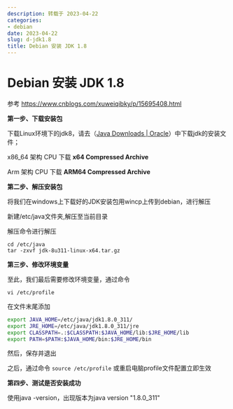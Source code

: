 ```yaml
---
description: 转载于 2023-04-22
categories:
- debian
date: 2023-04-22
slug: d-jdk1.8
title: Debian 安装 JDK 1.8
---
```


# Debian 安装 JDK 1.8

参考 https://www.cnblogs.com/xuweiqibky/p/15695408.html

**第一步、下载安装包**

下载Linux环境下的jdk8，请去（[Java Downloads | Oracle](https://www.oracle.com/java/technologies/downloads/#java8)）中下载jdk的安装文件；

x86_64 架构 CPU 下载 **x64 Compressed Archive**

Arm 架构 CPU 下载  **ARM64 Compressed Archive**

**第二步、解压安装包**

将我们在windows上下载好的JDK安装包用wincp上传到debian，进行解压

新建/etc/java文件夹,解压至当前目录

解压命令进行解压

```
cd /etc/java
tar -zxvf jdk-8u311-linux-x64.tar.gz
```

**第三步、修改环境变量**

至此，我们最后需要修改环境变量，通过命令

```
vi /etc/profile
```

在文件末尾添加

```bash
export JAVA_HOME=/etc/java/jdk1.8.0_311/
export JRE_HOME=/etc/java/jdk1.8.0_311/jre
export CLASSPATH=.:$CLASSPATH:$JAVA_HOME/lib:$JRE_HOME/lib
export PATH=$PATH:$JAVA_HOME/bin:$JRE_HOME/bin
```

然后，保存并退出

之后，通过命令 `source /etc/profile` 或重启电脑profile文件配置立即生效

**第四步、测试是否安装成功**

使用java -version，出现版本为java version "1.8.0_311"
